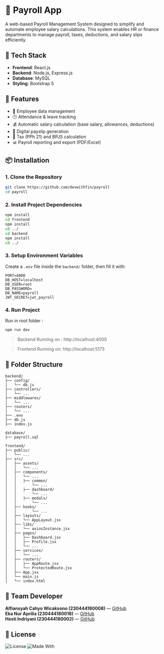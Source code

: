 # 🚀 Payroll App

A web-based Payroll Management System designed to simplify and automate employee salary calculations. This system enables HR or finance departments to manage payroll, taxes, deductions, and salary slips efficiently.

## 🧰 Tech Stack
- **Frontend**: React.js  
- **Backend**: Node.js, Express.js  
- **Database**: MySQL  
- **Styling**: Bootstrap 5

## 📌 Features
- 🧑 Employee data management  
- 🕒 Attendance & leave tracking  
- 💰 Automatic salary calculation (base salary, allowances, deductions)  
- 📄 Digital payslip generation  
- 🧾 Tax (PPh 21) and BPJS calculation  
- 📊 Payroll reporting and export (PDF/Excel)

## 📦 Installation

### 1. Clone the Repository

```bash
git clone https://github.com/devwithfin/payroll
cd payroll
```

### 2. Install Project Dependencies

```bash
npm install
cd frontend
npm install 
cd ../
cd backend
npm install
cd ../
```

### 3. Setup Environment Variables

Create a `.env` file inside the `backend/` folder, then fill it with:
```env
PORT=4000
DB_HOST=localhost
DB_USER=root
DB_PASSWORD=
DB_NAME=payroll
JWT_SECRET=jwt_payroll

```

### 4. Run Project
Run in root folder :
```bash
npm run dev
```

> Backend Running on : http://localhost:4000

> Frontend Running on: http://localhost:5173


## 📁 Folder Structure
```
backend/
├── config/
│   └── db.js
├── controllers/
│   └── ...
├── middlewares/
│   └── ...
├── routers/
│   └── ...
├── .env
├── db.js
├── index.js

database/
├── payroll.sql

frontend/
├── public/
│   └── ...
├── src/
│   ├── assets/
│   │   └── ...
│   ├── components/
│   │   └── ...
│   │   ├── common/
│   │       └── ...
│   │   ├── dashboard/
│   │       └── ...
│   │   ├── modals/
│   │       └── ...
│   ├── hooks/
│   │       └── ...
│   ├── layouts/
│   │   └── AppLayout.jsx
│   ├── libs/
│   │   └── axiosInstance.jsx
│   ├── pages/
│   │   ├── Dashboard.jsx
│   │   ├── Profile.jsx
│   │   └── ...
│   ├── services/
│   │   └── ...
│   ├── routers/
│   │   ├── AppRoute.jsx
│   │   └── ProtectedRoute.jsx
│   ├── App.jsx
│   └── main.js
│   └── index.html
```

## 👤 Team Developer
**Alfiansyah Cahyo Wicaksono (230444180008)** — [GitHub](https://github.com/devwithfin)     
**Eka Nur Aprilia (230444180018)** — [GitHub](https://github.com/ekanrprlia)  
**Hesti Indriyani (230444180002)** — [GitHub](https://github.com/HestiIndriyani)


## 📄 License

![License](https://img.shields.io/badge/license-MIT-blue.svg)
![Made With](https://img.shields.io/badge/Made%20with-React%20%26%20Express-blue)

